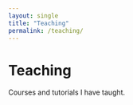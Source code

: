 ```yaml
---
layout: single
title: "Teaching"
permalink: /teaching/
---
```

# Teaching

Courses and tutorials I have taught.
